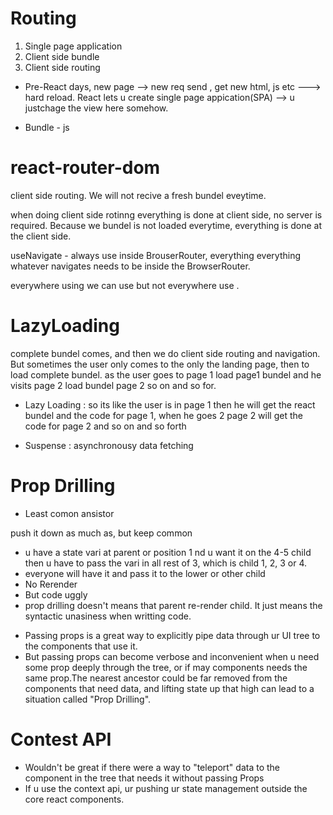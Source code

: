 # Routing

1. Single page application
2. Client side bundle
3. Client side routing

* Pre-React days, new page --> new req send , get new html, js etc ---> hard reload.
React lets u create single page appication(SPA) --> u justchage the view here somehow.

- Bundle - js

# react-router-dom
client side routing.
We will not recive a fresh bundel eveytime.


when doing client side rotinng everything is done at client side, no server is required.
Because we bundel is not loaded everytime, everything is done at the client side. 

useNavigate - always use inside BrouserRouter, everything everything 
whatever navigates needs to be inside the BrowserRouter.

everywhere using <Link /> we can use <navigate/> but not everywhere <navigate /> use <Link />.


# LazyLoading
complete bundel comes, and then we do client side routing and navigation.
But sometimes the user only comes to the only the landing page, then to load complete bundel.
as the user goes to page 1 load page1 bundel and he visits page 2 load bundel page 2 so on and so for.

* Lazy Loading : 
so its like the user is in page 1 then he will get the react bundel and the code for page 1,
when he goes 2 page 2 will get the code for page 2
and so on and so forth

* Suspense : asynchronousy data fetching

# Prop Drilling
* Least comon ansistor

push it down as much as, but keep common 

* u have a state vari at parent or position 1 nd u want it on the 4-5 child then u have to pass the vari in all rest of 3, which is child 1, 2, 3 or 4.
* everyone will have it and pass it to the lower or other child
* No Rerender
* But code uggly
* prop drilling doesn't means that  parent re-render child. It just means the syntactic unasiness when writting code. 

- Passing props is a great way to explicitly  pipe data through ur UI tree to the components that use it.
- But passing props can become verbose and inconvenient when u need some prop deeply through the tree, or if may components needs the same prop.The nearest ancestor could be far removed from the components that need data, and lifting state up that high can lead to a situation called "Prop Drilling". 


# Contest API

- Wouldn't be great if there were a way to "teleport" data to the component in the tree that needs it without passing Props 
- If u use the context api, ur pushing ur state management outside the core react components.